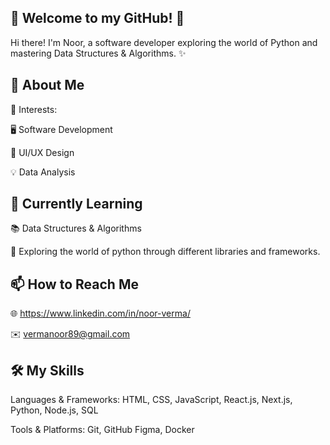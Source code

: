 🌟 Welcome to my GitHub! 🌟
---------------------------------------------------------------------------------------------------------------------------------------------------------------------------------------------------------------------

Hi there! I'm Noor, a software developer exploring the world of Python and mastering Data Structures & Algorithms. ✨

🚀 About Me
---------------------------------------------------------------------------------------------------------------------------------------------------------------------------------------------------------------------
👀 Interests:

🖥️ Software Development

🎨 UI/UX Design

💡 Data Analysis

🌱 Currently Learning
---------------------------------------------------------------------------------------------------------------------------------------------------------------------------------------------------------------------
📚 Data Structures & Algorithms

🐍 Exploring the world of python through different libraries and frameworks.

📫 How to Reach Me
---------------------------------------------------------------------------------------------------------------------------------------------------------------------------------------------------------------------
🌐 https://www.linkedin.com/in/noor-verma/

✉️ vermanoor89@gmail.com

🛠️ My Skills
---------------------------------------------------------------------------------------------------------------------------------------------------------------------------------------------------------------------
Languages & Frameworks:
HTML, CSS, JavaScript,
React.js, Next.js,
Python,
Node.js, SQL

Tools & Platforms:
Git, GitHub
Figma, Docker

<!---
noorverma/noorverma is a ✨ special ✨ repository because its `README.md` (this file) appears on your GitHub profile.
You can click the Preview link to take a look at your changes.
--->
